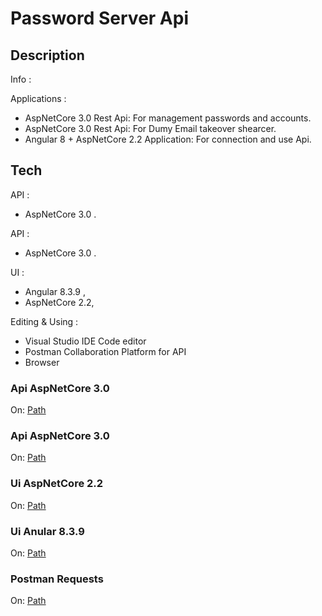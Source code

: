 
# Password Server Api

## Description
Info :


Applications :
-	AspNetCore 3.0 Rest Api: For management passwords and accounts.
-	AspNetCore 3.0 Rest Api: For Dumy Email takeover shearcer.
- 	 Angular 8 + AspNetCore 2.2 Application:  For connection and use Api.


## Tech
API  :
-	AspNetCore 3.0 .

API :
-	AspNetCore 3.0 .

UI :
-	 Angular 8.3.9 ,
-	 AspNetCore 2.2,

Editing & Using :
-	Visual Studio IDE Code editor
-	 Postman Collaboration Platform for API
-	 Browser

### Api AspNetCore 3.0
On: [Path](https://github.com/NikolasPapas/PasswordServerApi/tree/master/PasswordServerAPI_Project/PasswordServerApi) 
### Api AspNetCore 3.0
On: [Path](https://github.com/NikolasPapas/PasswordServerApi/tree/master/PasswordServerAPI_Project/PasswordHackScanner) 
### Ui AspNetCore 2.2
On: [Path](https://github.com/NikolasPapas/PasswordServerApi/tree/master/PasswordServerAPI_Project/PasswordServerUI) 
### Ui Anular 8.3.9
On: [Path](https://github.com/NikolasPapas/PasswordServerApi/tree/master/PasswordServerAPI_Project/PasswordServerUI/ClientApp) 
### Postman Requests
On:  [Path](https://github.com/NikolasPapas/PasswordServerApi/tree/master/PasswordServerAPI_Project) 
